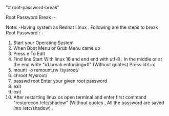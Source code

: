 "# root-password-break" 

Root Password Break :- 

Note: -Having system as Redhat Linux . 
Following are the steps to break Root Password : -

1) Start your Operating System 
2) When Boot Menu or Grub Menu came up 
3) Press e To Edit
4) Find line Start With linux 16 and end end with utf-8 . In the middle or at the end write "rd.break enforcing=0" (Without quotes)
   Press ctrl+x
5) mount -o remount,rw /sysroot/
6) chroot /sysroot/
7) passwd root
	Enter your given root password 
8) exit 
9) exit
10) After restarting linux os open terminal and enter first command "restorecon /etc/shadow" (Without quotes , All the password are saved into /etc/shadow) . 
